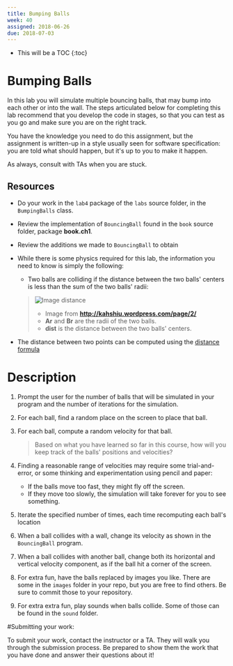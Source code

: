 ```yaml
---
title: Bumping Balls
week: 40
assigned: 2018-06-26
due: 2018-07-03
---
```


* This will be a TOC
{:toc}

# Bumping Balls

In this lab you will simulate multiple bouncing balls, that may bump
into each other or into the wall.  The steps articulated below for completing
this lab recommend that you develop the code in stages, so that you can test
as you go and make sure you are on the right track.

You have the knowledge you need to do this assignment, but the assignment
is written-up in a style usually seen for software specification:  you are
told what should happen, but it\'s up to you to make it happen.

As always, consult with TAs when you are stuck.

## Resources

* Do your work in the `lab4` package of the `labs` source folder, in the `BumpingBalls` class.

* Review the implementation of `BouncingBall` found in the `book` source folder, package **book.ch1**.

* Review the additions we made to `BouncingBall` to obtain

* While there is some physics required for this lab, the information you need to know is simply the following:

	* Two balls are colliding if the distance between the two balls\' centers is less than the sum of the two balls\' radii:

	> ![Image distance](../../../assignments/collision23.png)
	> 
	> * Image from **http://kahshiu.wordpress.com/page/2/**
	> * **Ar** and **Br** are the radii of the two balls.
	> * **dist** is the distance between the two balls\' centers.


* The distance between two points can be computed using the [distance formula](http://www.purplemath.com/modules/distform.htm)

# Description

1. Prompt the user for the number of balls that will be simulated in your program and the number of iterations for the simulation.

2. For each ball, find a random place on the screen to place that ball.

3. For each ball, compute a random velocity for that ball.

	> Based on what you have learned so far in this course, how will you keep
	> track of the balls\' positions and velocities?


4. Finding a reasonable range of velocities may require some trial-and-error, or
some thinking and experimentation using pencil and paper:

    * If the balls move too fast, they might fly off the screen.
    * If they move too slowly, the simulation will take forever for you to see something.

5. Iterate the specified number of times, each time recomputing
each ball\'s location

6. When a ball collides with a wall, change its velocity as shown
in the `BouncingBall` program.

7. When a ball collides with another ball, change both its horizontal and
vertical velocity component, as if the ball hit a corner of the screen.

8. For extra fun, have the balls replaced by images you like.  There
are some in the `images` folder in your repo, but you are free
to find others.  Be sure to commit those to your repository.

9. For extra extra fun, play sounds when balls collide.  Some of those can be found
in the `sound` folder.

#Submitting your work:

To submit your work, contact the instructor or a TA. They will walk you through the submission process. Be prepared to show them the work that you have done and answer their questions about it!
